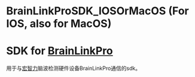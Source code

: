 # BrainLinkProSDK_IOSOrMacOS (For IOS, also for MacOS)
# SDK for [BrainLinkPro](http://o.macrotellect.com/)
用于与[宏智力](http://www.macrotellect.com/)脑波检测硬件设备BrainLinkPro通信的sdk。
